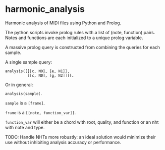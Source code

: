 # harmonic_analysis
Harmonic analysis of MIDI files using Python and Prolog.

The python scripts invoke prolog rules with a list of (note, function) pairs.
Notes and functions are each initialized to a unique prolog variable.

A massive prolog query is constructed from combining the queries for each sample.

A single sample query:
```
analysis([[[c, N0], [e, N1]],
          [[c, N0], [g, N2]]]).
```

Or in general:
```
analysis(sample).
```

`sample` is a `[frame]`.

`frame` is a `[[note, function_var]]`.

`function_var` will either be a chord with root, quality, and function or an nht with note and type.


TODO: Handle NHTs more robustly: an ideal solution would minimize their use without inhibiting analysis accuracy or performance.
